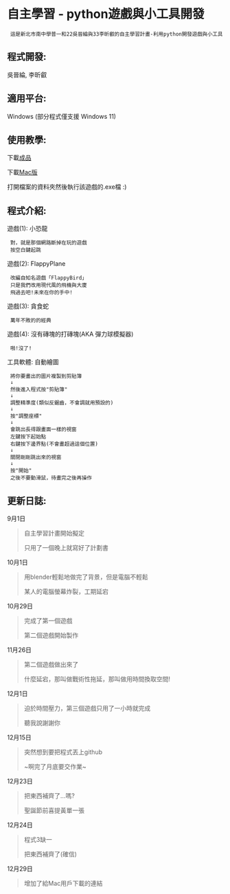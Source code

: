 # 自主學習 - python遊戲與小工具開發

```
 這是新北市南中學普一和22吳晉綸與33李昕叡的自主學習計畫-利用python開發遊戲與小工具
```

## 程式開發:
吳晉綸, 李昕叡


## 適用平台:
Windows (部分程式僅支援 Windows 11)

## 使用教學:
下載[成品](https://github.com/XxAlanXDxX/Self-learning-PyGames/archive/refs/heads/main.zip "Windows版下載")

下載[Mac版](https://www.youtube.com/watch?v=dQw4w9WgXcQ "Mac版下載")

打開檔案的資料夾然後執行該遊戲的.exe檔 :)

## 程式介紹:
遊戲(1): 小恐龍
```
 對，就是那個網路斷掉在玩的遊戲
 按空白鍵起跳
```

遊戲(2): FlappyPlane
```
 改編自知名遊戲「FlappyBird」
 只是我們改用現代風的飛機與大廈
 飛過去吧!未來在你的手中!
```

遊戲(3): 貪食蛇
```
 萬年不敗的的經典
```

遊戲(4): 沒有磚塊的打磚塊(AKA 彈力球模擬器)
```
 啪!沒了!
```

工具軟體: 自動繪圖
```
 將你要畫出的圖片複製到剪貼簿
 ↓
 然後進入程式按"剪貼簿"
 ↓
 調整精準度(類似反鋸齒，不會調就用預設的)
 ↓
 按"調整座標"
 ↓
 會跳出長得跟畫面一樣的視窗
 左鍵按下起始點
 右鍵按下邊界點(不會畫超過這個位置)
 ↓
 關閉剛剛跳出來的視窗
 ↓
 按"開始"
 之後不要動滑鼠，待畫完之後再操作
```

## 更新日誌:

9月1日
>自主學習計畫開始擬定
>
>只用了一個晚上就寫好了計劃書

10月1日
>用blender輕鬆地做完了背景，但是電腦不輕鬆
>
>某人的電腦螢幕炸裂，工期延宕

10月29日
>完成了第一個遊戲
>
>第二個遊戲開始製作

11月26日
>第二個遊戲做出來了
>
>什麼延宕，那叫做戰術性拖延，那叫做用時間換取空間!

12月1日
>迫於時間壓力，第三個遊戲只用了一小時就完成
>
>聽我說謝謝你


12月15日
>突然想到要把程式丟上github
>
>~啊完了月底要交作業~
 
12月23日
>把東西補齊了...嗎?
>
>聖誕節前喜提黃單一張

12月24日
>程式3缺一
>
>把東西補齊了(確信)

12月29日
>增加了給Mac用戶下載的連結
